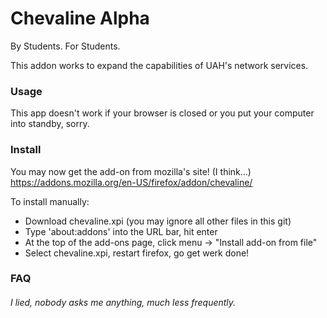 Chevaline Alpha
=======

By Students. For Students.

This addon works to expand the capabilities of UAH's network services.

### Usage

This app doesn't work if your browser is closed or you put your computer into standby, sorry.

### Install

You may now get the add-on from mozilla's site! (I think...)
https://addons.mozilla.org/en-US/firefox/addon/chevaline/

To install manually:

* Download chevaline.xpi (you may ignore all other files in this git)
* Type 'about:addons' into the URL bar, hit enter
* At the top of the add-ons page, click menu -> "Install add-on from file"
* Select chevaline.xpi, restart firefox, go get werk done!

### FAQ

###### I lied, nobody asks me anything, much less *frequently*.







